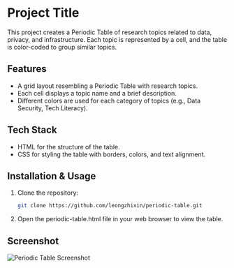 # Project Title

This project creates a Periodic Table of research topics related to data, privacy, and infrastructure. Each topic is represented by a cell, and the table is color-coded to group similar topics.

## Features

- A grid layout resembling a Periodic Table with research topics.
- Each cell displays a topic name and a brief description.
- Different colors are used for each category of topics (e.g., Data Security, Tech Literacy).

## Tech Stack

- HTML for the structure of the table.
- CSS for styling the table with borders, colors, and text alignment.

## Installation & Usage

1. Clone the repository:
   ```bash
   git clone https://github.com/leongzhixin/periodic-table.git

2. Open the periodic-table.html file in your web browser to view the table.

## Screenshot

![Periodic Table Screenshot](screenshot-of-periodic-table.png)